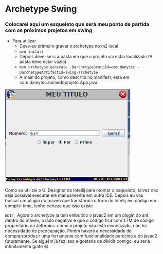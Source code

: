 # Archetype Swing
### Colocarei aqui um esqueleto que será meu ponto de partida com os próximos projetos em swing

- Para utilizar
  - Deve-se primeiro gravar o archetype no m2 local
  - `mvn install`
  - Depois deve-se is à pasta em que o projeto vai estar localizado (A pasta deve estar vazia)
  - `mvn archetype:generate -DarchetypeGroupId=com.damytec -DarchetypeArtifactId=swing-archetype`
  - A main do projeto, como descrita no manifest, está em com.damytec.nomedoprojeto.App.java
  
![Imagem ilustrativa do layout da pagina](https://github.com/lgdamy/swing-archetype/blob/assets/screenshot.png)
  
Como eu utilizei o UI Designer do Intellij para montar o esqueleto, talvez não seja possível executar ele manualmente em outra IDE.
Depois eu vou buscar um plugin do maven que transforma o form do Intellij em código em compile-time, tenho certeza que isso existe

`EDIT:` Agora o archetype ja tem embutido o javac2 em um plugin do ant dentro do maven, o lado negativo é que o código fica com 1.7M de código proprietário da Jetbrains. como o projeto não está monetizado, não há necessidade de preocupação. Porém haverá a necessidade de comprar/produzir uma ferramenta com funcionalidade parecida a do javac2 futuramente. Se alguém já fez isso e gostaria de dividir comigo, eu seria infinitamente grato :smile:
